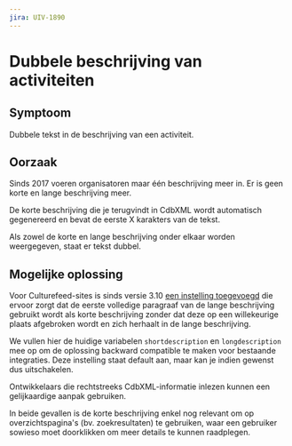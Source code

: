 ```yaml
---
jira: UIV-1890
---
```


# Dubbele beschrijving van activiteiten

## Symptoom

Dubbele tekst in de beschrijving van een activiteit.

## Oorzaak

Sinds 2017 voeren organisatoren maar één beschrijving meer in. Er is geen korte en lange beschrijving meer.

De korte beschrijving die je terugvindt in CdbXML wordt automatisch gegenereerd en bevat de eerste X karakters van de tekst.

Als zowel de korte en lange beschrijving onder elkaar worden weergegeven, staat er tekst dubbel.

## Mogelijke oplossing

Voor Culturefeed-sites is sinds versie 3.10 [een instelling toegevoegd](https://github.com/cultuurnet/culturefeed/pull/155/ "Check pull request on Github for more details") die ervoor zorgt dat de eerste volledige paragraaf van de lange beschrijving gebruikt wordt als korte beschrijving zonder dat deze op een willekeurige plaats afgebroken wordt en zich herhaalt in de lange beschrijving. 

We vullen hier de huidige variabelen `shortdescription` en `longdescription` mee op om de oplossing backward compatible te maken voor bestaande integraties. Deze instelling staat default aan, maar kan je indien gewenst dus uitschakelen.

Ontwikkelaars die rechtstreeks CdbXML-informatie inlezen kunnen een gelijkaardige aanpak gebruiken. 

In beide gevallen is de korte beschrijving enkel nog relevant om op overzichtspagina's (bv. zoekresultaten) te gebruiken, waar een gebruiker sowieso moet doorklikken om meer details te kunnen raadplegen.
